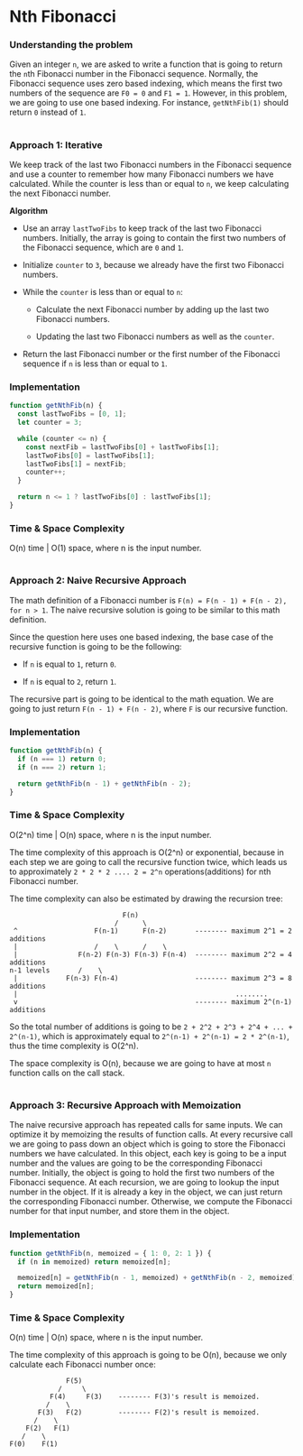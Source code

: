 # Nth Fibonacci

### Understanding the problem

Given an integer `n`, we are asked to write a function that is going to return the `n`th Fibonacci number in the Fibonacci sequence. Normally, the Fibonacci sequence uses zero based indexing, which means the first two numbers of the sequence are `F0 = 0` and `F1 = 1`. However, in this problem, we are going to use one based indexing. For instance, `getNthFib(1)` should return `0` instead of `1`.

#

### Approach 1: Iterative

We keep track of the last two Fibonacci numbers in the Fibonacci sequence and use a counter to remember how many Fibonacci numbers we have calculated. While the counter is less than or equal to `n`, we keep calculating the next Fibonacci number.

**Algorithm**

- Use an array `lastTwoFibs` to keep track of the last two Fibonacci numbers. Initially, the array is going to contain the first two numbers of the Fibonacci sequence, which are `0` and `1`.

- Initialize `counter` to `3`, because we already have the first two Fibonacci numbers.

- While the `counter` is less than or equal to `n`:

  - Calculate the next Fibonacci number by adding up the last two Fibonacci numbers.

  - Updating the last two Fibonacci numbers as well as the `counter`.

- Return the last Fibonacci number or the first number of the Fibonacci sequence if `n` is less than or equal to `1`.

### Implementation

```js
function getNthFib(n) {
  const lastTwoFibs = [0, 1];
  let counter = 3;

  while (counter <= n) {
    const nextFib = lastTwoFibs[0] + lastTwoFibs[1];
    lastTwoFibs[0] = lastTwoFibs[1];
    lastTwoFibs[1] = nextFib;
    counter++;
  }

  return n <= 1 ? lastTwoFibs[0] : lastTwoFibs[1];
}
```

### Time & Space Complexity

O(n) time | O(1) space, where n is the input number.

#

### Approach 2: Naive Recursive Approach

The math definition of a Fibonacci number is `F(n) = F(n - 1) + F(n - 2), for n > 1`. The naive recursive solution is going to be similar to this math definition.

Since the question here uses one based indexing, the base case of the recursive function is going to be the following:

- If `n` is equal to `1`, return `0`.

- If `n` is equal to `2`, return `1`.

The recursive part is going to be identical to the math equation. We are going to just return `F(n - 1) + F(n - 2)`, where `F` is our recursive function.

### Implementation

```js
function getNthFib(n) {
  if (n === 1) return 0;
  if (n === 2) return 1;

  return getNthFib(n - 1) + getNthFib(n - 2);
}
```

### Time & Space Complexity

O(2^n) time | O(n) space, where n is the input number.

The time complexity of this approach is O(2^n) or exponential, because in each step we are going to call the recursive function twice, which leads us to approximately `2 * 2 * 2 .... 2 = 2^n` operations(additions) for nth Fibonacci number.

The time complexity can also be estimated by drawing the recursion tree:

```
                            F(n)
                          /      \
 ^                   F(n-1)      F(n-2)       -------- maximum 2^1 = 2 additions
 |                   /    \      /    \
 |               F(n-2) F(n-3) F(n-3) F(n-4)  -------- maximum 2^2 = 4 additions
n-1 levels       /    \
 |            F(n-3) F(n-4)                   -------- maximum 2^3 = 8 additions
 |                                                      ........
 v                                            -------- maximum 2^(n-1) additions
```

So the total number of additions is going to be `2 + 2^2 + 2^3 + 2^4 + ... + 2^(n-1)`, which is approximately equal to `2^(n-1) + 2^(n-1) = 2 * 2^(n-1)`, thus the time complexity is O(2^n).

The space complexity is O(n), because we are going to have at most `n` function calls on the call stack.

#

### Approach 3: Recursive Approach with Memoization

The naive recursive approach has repeated calls for same inputs. We can optimize it by memoizing the results of function calls. At every recursive call we are going to pass down an object which is going to store the Fibonacci numbers we have calculated. In this object, each key is going to be a input number and the values are going to be the corresponding Fibonacci number. Initially, the object is going to hold the first two numbers of the Fibonacci sequence. At each recursion, we are going to lookup the input number in the object. If it is already a key in the object, we can just return the corresponding Fibonacci number. Otherwise, we compute the Fibonacci number for that input number, and store them in the object.

### Implementation

```js
function getNthFib(n, memoized = { 1: 0, 2: 1 }) {
  if (n in memoized) return memoized[n];

  memoized[n] = getNthFib(n - 1, memoized) + getNthFib(n - 2, memoized);
  return memoized[n];
}
```

### Time & Space Complexity

O(n) time | O(n) space, where n is the input number.

The time complexity of this approach is going to be O(n), because we only calculate each Fibonacci number once:

```
              F(5)
            /     \
          F(4)     F(3)    -------- F(3)'s result is memoized.
         /    \
       F(3)   F(2)         -------- F(2)'s result is memoized.
      /    \
    F(2)   F(1)
   /    \
F(0)    F(1)
```
